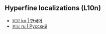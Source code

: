 ## Hyperfine localizations (L10n)

- [🇰🇵 ko | 한국어](hyperfine-ko.md)
- [🇷🇺 ru | Русский](hyperfine-ru.md)
